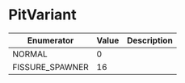 # PitVariant

| Enumerator | Value | Description |
| - | - | - |
| NORMAL | 0 |  |
| FISSURE_SPAWNER | 16 |  |
